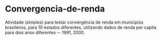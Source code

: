 # Convergencia-de-renda
 Atividade (simples) para testar convergência de renda em municipíos brasileiros, para 10 estados diferentes, utilizando dados de renda per capita para dois anos diferentes -- 1991, 2000.
